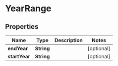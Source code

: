 

# YearRange


## Properties

| Name | Type | Description | Notes |
|------------ | ------------- | ------------- | -------------|
|**endYear** | **String** |  |  [optional] |
|**startYear** | **String** |  |  [optional] |



